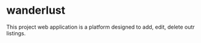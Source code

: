 # wanderlust

This project web application is a platform designed to add, edit, delete outr listings.